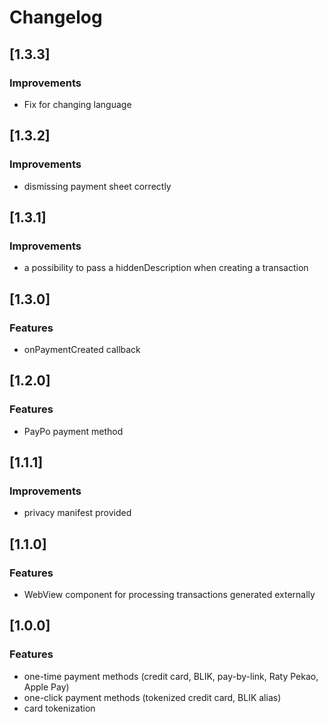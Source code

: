 # Changelog

<a name="1.3.3"></a>
## [1.3.3]
### Improvements
- Fix for changing language

<a name="1.3.2"></a>
## [1.3.2]
### Improvements
- dismissing payment sheet correctly 

<a name="1.3.1"></a>
## [1.3.1]
### Improvements
- a possibility to pass a hiddenDescription when creating a transaction

<a name="1.3.0"></a>
## [1.3.0]
### Features
- onPaymentCreated callback

<a name="1.2.0"></a>
## [1.2.0]
### Features
- PayPo payment method

<a name="1.1.1"></a>
## [1.1.1]
### Improvements
- privacy manifest provided

<a name="1.1.0"></a>
## [1.1.0]
### Features
- WebView component for processing transactions generated externally

<a name="1.0.0"></a>
## [1.0.0]
### Features
- one-time payment methods (credit card, BLIK, pay-by-link, Raty Pekao, Apple Pay)
- one-click payment methods (tokenized credit card, BLIK alias)
- card tokenization

